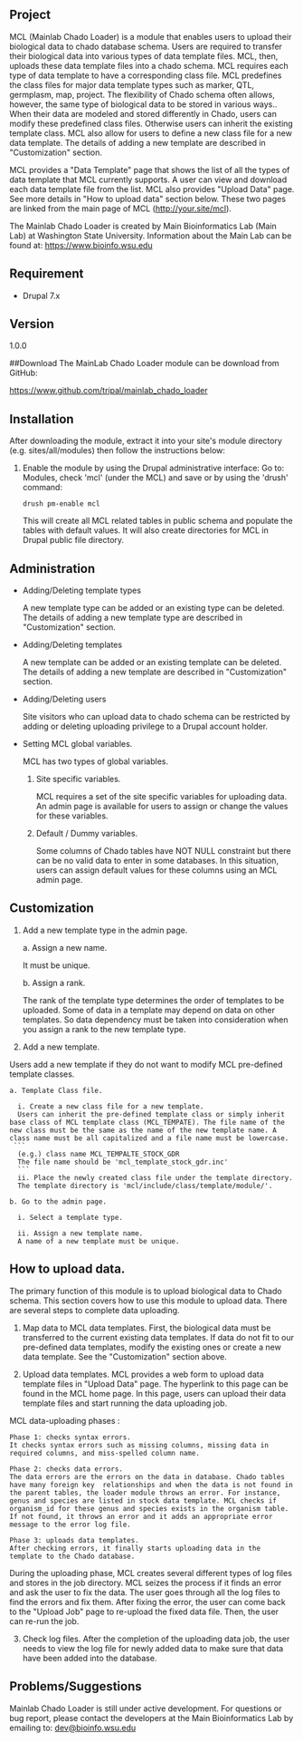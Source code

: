 ## Project
MCL (Mainlab Chado Loader) is a module that enables users to upload their biological data to chado database schema. Users are required to transfer their biological data into various types of data template files. MCL, then, uploads these data template files into a chado schema. MCL requires each type of data template to have a corresponding class file. MCL predefines the class files for major data template types such as marker, QTL, germplasm, map, project. The flexibility of Chado schema often allows, however, the same type of biological data to be stored in various ways.. When their data are modeled and stored differently in Chado, users can modify these predefined class files. Otherwise users can inherit the existing template class. MCL also allow for users to define a new class file for a new data template. The details of adding a new template are described in "Customization" section.

MCL provides a "Data Template" page that shows the list of all the types of data template that MCL currently supports. A user can view and download each data template file from the list. MCL also provides "Upload Data" page. See more details in "How to upload data" section below. These two pages are linked from the main page of MCL (http://your.site/mcl).

The Mainlab Chado Loader is created by Main Bioinformatics Lab (Main Lab) at Washington State University. Information about the Main Lab can be found at: https://www.bioinfo.wsu.edu

## Requirement
 - Drupal 7.x

## Version
1.0.0

##Download
The MainLab Chado Loader module can be download from GitHub:

https://www.github.com/tripal/mainlab_chado_loader

## Installation
After downloading the module, extract it into your site's module directory 
(e.g. sites/all/modules) then follow the instructions below:

  1. Enable the module by using the Drupal administrative interface: Go to: Modules, check 'mcl' (under the MCL) and save or by using the 'drush' command:
     ```
     drush pm-enable mcl
     ```
     This will create all MCL related tables in public schema and populate the tables with default values. It will also create directories for MCL in Drupal public file directory.

## Administration
 - Adding/Deleting template types
 
   A new template type can be added or an existing type can be deleted. The details of adding a new template type are described in "Customization" section.

 - Adding/Deleting templates
 
   A new template can be added or an existing template can be deleted. The details of adding a new template are described in "Customization" section.

 - Adding/Deleting users
 
   Site visitors who can upload data to chado schema can be restricted by adding or deleting uploading privilege to a Drupal account holder.

 - Setting MCL global variables.
 
    MCL has two types of global variables.

     1. Site specific variables.

        MCL requires a set of the site specific variables for uploading data. An admin page is available for users to assign or change the values for these variables.

    2. Default / Dummy variables.

       Some columns of Chado tables have NOT NULL constraint but there can be no valid data to enter in some databases. In this situation, users can assign default values for these columns using an MCL admin page.

## Customization
1. Add a new template type in the admin page.

    a. Assign a new name.
    
    It must be unique.

    b. Assign a rank.

    The rank of the template type determines the order of templates to be uploaded. Some of data in a template may depend on data on other templates. So data dependency must be taken into consideration when you assign a rank to the new template type.


2. Add a new template.

  Users add a new template if they do not want to modify MCL pre-defined template classes.
  
    a. Template Class file.
 
      i. Create a new class file for a new template.
      Users can inherit the pre-defined template class or simply inherit base class of MCL template class (MCL_TEMPATE). The file name of the new class must be the same as the name of the new template name. A class name must be all capitalized and a file name must be lowercase.
     ```
      (e.g.) class name MCL_TEMPALTE_STOCK_GDR 
      The file name should be 'mcl_template_stock_gdr.inc'
      ```
      ii. Place the newly created class file under the template directory.
      The template directory is 'mcl/include/class/template/module/'.
  
    b. Go to the admin page.
    
      i. Select a template type.

      ii. Assign a new template name.
      A name of a new template must be unique.
      
## How to upload data.
The primary function of this module is to upload biological data to Chado schema. This section covers how to use this module to upload data. There are several steps to complete data uploading.

  1. Map data to MCL data templates.
  First, the biological data must be transferred to the current existing data templates. If data do not fit to our pre-defined data templates, modify the existing ones or create a new data template. See the "Customization" section above.


  2. Upload data templates.
  MCL provides a web form to upload data template files in "Upload Data" page. The hyperlink to this page can be found in the MCL home page. In this page, users can upload their data template files and start running the data uploading job.
    
MCL data-uploading phases :

    Phase 1: checks syntax errors.
    It checks syntax errors such as missing columns, missing data in required columns, and miss-spelled column name.

    Phase 2: checks data errors.
    The data errors are the errors on the data in database. Chado tables have many foreign key  relationships and when the data is not found in the parent tables, the loader module throws an error. For instance, genus and species are listed in stock data template. MCL checks if organism_id for these genus and species exists in the organism table. If not found, it throws an error and it adds an appropriate error message to the error log file.

    Phase 3: uploads data templates.
    After checking errors, it finally starts uploading data in the template to the Chado database.

During the uploading phase, MCL creates several different types of log files and stores in the job directory. MCL seizes the process if it finds an error and ask the user to fix the data. The user goes through all the log files to find the errors and fix them. After fixing the error, the user can come back to the "Upload Job" page to re-upload the fixed data file. Then, the user can re-run the job.

  3. Check log files.
  After the completion of the uploading data job, the user needs to view the log file for newly added data to make sure that data have been added into the database.

## Problems/Suggestions
Mainlab Chado Loader is still under active development. For questions or bug report, please contact the developers at the Main Bioinformatics Lab by emailing to: dev@bioinfo.wsu.edu
